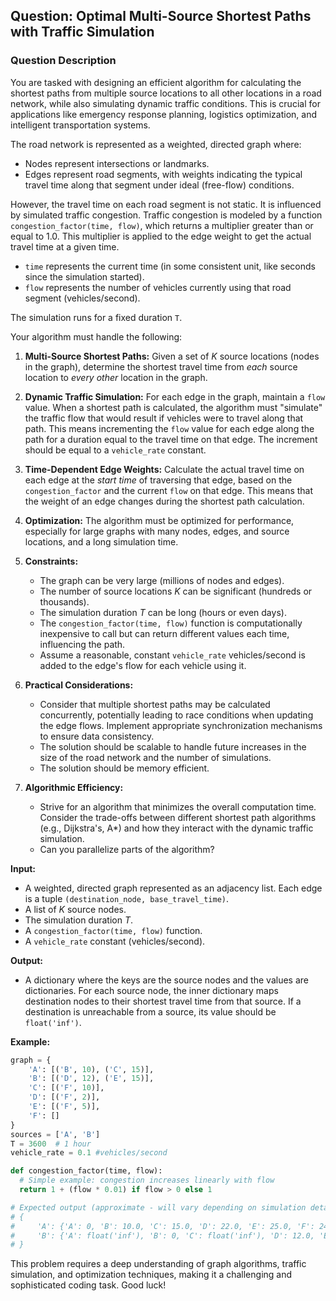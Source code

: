 ## Question: Optimal Multi-Source Shortest Paths with Traffic Simulation

### Question Description

You are tasked with designing an efficient algorithm for calculating the shortest paths from multiple source locations to all other locations in a road network, while also simulating dynamic traffic conditions. This is crucial for applications like emergency response planning, logistics optimization, and intelligent transportation systems.

The road network is represented as a weighted, directed graph where:

*   Nodes represent intersections or landmarks.
*   Edges represent road segments, with weights indicating the typical travel time along that segment under ideal (free-flow) conditions.

However, the travel time on each road segment is not static. It is influenced by simulated traffic congestion. Traffic congestion is modeled by a function `congestion_factor(time, flow)`, which returns a multiplier greater than or equal to 1.0. This multiplier is applied to the edge weight to get the actual travel time at a given time.

*   `time` represents the current time (in some consistent unit, like seconds since the simulation started).
*   `flow` represents the number of vehicles currently using that road segment (vehicles/second).

The simulation runs for a fixed duration `T`.

Your algorithm must handle the following:

1.  **Multi-Source Shortest Paths:** Given a set of *K* source locations (nodes in the graph), determine the shortest travel time from *each* source location to *every other* location in the graph.

2.  **Dynamic Traffic Simulation:** For each edge in the graph, maintain a `flow` value.  When a shortest path is calculated, the algorithm must "simulate" the traffic flow that would result if vehicles were to travel along that path. This means incrementing the `flow` value for each edge along the path for a duration equal to the travel time on that edge. The increment should be equal to a `vehicle_rate` constant.

3.  **Time-Dependent Edge Weights:**  Calculate the actual travel time on each edge at the *start time* of traversing that edge, based on the `congestion_factor` and the current `flow` on that edge. This means that the weight of an edge changes during the shortest path calculation.

4.  **Optimization:** The algorithm must be optimized for performance, especially for large graphs with many nodes, edges, and source locations, and a long simulation time.

5.  **Constraints:**
    *   The graph can be very large (millions of nodes and edges).
    *   The number of source locations *K* can be significant (hundreds or thousands).
    *   The simulation duration *T* can be long (hours or even days).
    *   The `congestion_factor(time, flow)` function is computationally inexpensive to call but can return different values each time, influencing the path.
    *   Assume a reasonable, constant `vehicle_rate` vehicles/second is added to the edge's flow for each vehicle using it.

6.  **Practical Considerations:**
    *   Consider that multiple shortest paths may be calculated concurrently, potentially leading to race conditions when updating the edge flows. Implement appropriate synchronization mechanisms to ensure data consistency.
    *   The solution should be scalable to handle future increases in the size of the road network and the number of simulations.
    *   The solution should be memory efficient.

7.  **Algorithmic Efficiency:**
    *   Strive for an algorithm that minimizes the overall computation time. Consider the trade-offs between different shortest path algorithms (e.g., Dijkstra's, A\*) and how they interact with the dynamic traffic simulation.
    *   Can you parallelize parts of the algorithm?

**Input:**

*   A weighted, directed graph represented as an adjacency list. Each edge is a tuple `(destination_node, base_travel_time)`.
*   A list of *K* source nodes.
*   The simulation duration *T*.
*   A `congestion_factor(time, flow)` function.
*   A `vehicle_rate` constant (vehicles/second).

**Output:**

*   A dictionary where the keys are the source nodes and the values are dictionaries. For each source node, the inner dictionary maps destination nodes to their shortest travel time from that source.  If a destination is unreachable from a source, its value should be `float('inf')`.

**Example:**

```python
graph = {
    'A': [('B', 10), ('C', 15)],
    'B': [('D', 12), ('E', 15)],
    'C': [('F', 10)],
    'D': [('F', 2)],
    'E': [('F', 5)],
    'F': []
}
sources = ['A', 'B']
T = 3600  # 1 hour
vehicle_rate = 0.1 #vehicles/second

def congestion_factor(time, flow):
  # Simple example: congestion increases linearly with flow
  return 1 + (flow * 0.01) if flow > 0 else 1

# Expected output (approximate - will vary depending on simulation details):
# {
#     'A': {'A': 0, 'B': 10.0, 'C': 15.0, 'D': 22.0, 'E': 25.0, 'F': 24.0},
#     'B': {'A': float('inf'), 'B': 0, 'C': float('inf'), 'D': 12.0, 'E': 15.0, 'F': 14.0}
# }
```

This problem requires a deep understanding of graph algorithms, traffic simulation, and optimization techniques, making it a challenging and sophisticated coding task. Good luck!
